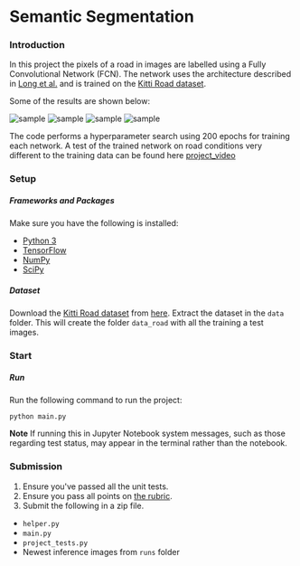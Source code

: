 # Semantic Segmentation
### Introduction
In this project the pixels of a road in images are labelled using a Fully Convolutional Network (FCN).
The network uses the architecture described in [Long et al.](https://people.eecs.berkeley.edu/~jonlong/long_shelhamer_fcn.pdf)
and is trained on the [Kitti Road dataset](http://www.cvlibs.net/datasets/kitti/eval_road.php).

[//]: # (Image References)
[image1]: ./images/um_000032.png
[image2]: ./images/um_000093.png
[image3]: ./images/umm_000032.png
[image4]: ./images/umm_000063.png
[image5]: ./images/uu_000082.png
[video1]: ./images/project_video.mp4

Some of the results are shown below:

![sample][image1]
![sample][image2]
![sample][image3]
![sample][image4]

The code performs a hyperparameter search using 200 epochs for training each network. 
A test of the trained network on road conditions very different to the training data can be found here [project_video](./images/project_video.mp4)

### Setup
##### Frameworks and Packages
Make sure you have the following is installed:
 - [Python 3](https://www.python.org/)
 - [TensorFlow](https://www.tensorflow.org/)
 - [NumPy](http://www.numpy.org/)
 - [SciPy](https://www.scipy.org/)
##### Dataset
Download the [Kitti Road dataset](http://www.cvlibs.net/datasets/kitti/eval_road.php) from [here](http://www.cvlibs.net/download.php?file=data_road.zip).  Extract the dataset in the `data` folder.  This will create the folder `data_road` with all the training a test images.

### Start
##### Run
Run the following command to run the project:
```
python main.py
```
**Note** If running this in Jupyter Notebook system messages, such as those regarding test status, may appear in the terminal rather than the notebook.

### Submission
1. Ensure you've passed all the unit tests.
2. Ensure you pass all points on [the rubric](https://review.udacity.com/#!/rubrics/989/view).
3. Submit the following in a zip file.
 - `helper.py`
 - `main.py`
 - `project_tests.py`
 - Newest inference images from `runs` folder
